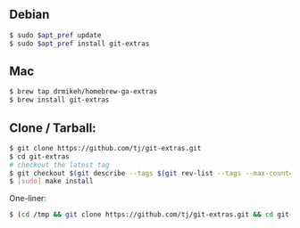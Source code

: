 ## Debian

```bash
$ sudo $apt_pref update
$ sudo $apt_pref install git-extras
```

## Mac

```bash
$ brew tap drmikeh/homebrew-ga-extras
$ brew install git-extras
```

## Clone / Tarball:

```bash
$ git clone https://github.com/tj/git-extras.git
$ cd git-extras
# checkout the latest tag
$ git checkout $(git describe --tags $(git rev-list --tags --max-count=1))
$ [sudo] make install
```

One-liner:

```bash
$ (cd /tmp && git clone https://github.com/tj/git-extras.git && cd git-extras && git checkout $(git describe --tags $(git rev-list --tags --max-count=1)) && sudo make install)
```

